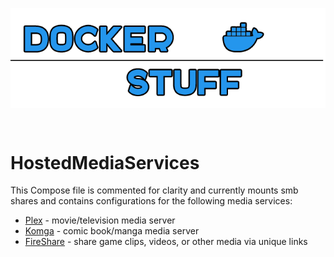 <p align="center">
<img align="center" src="https://github.com/trevoedwards/Docker/raw/main/dockerStuff.png" />
</p>
<br>

# HostedMediaServices

This Compose file is commented for clarity and currently mounts smb shares and contains configurations for the following media services:

* [Plex](https://github.com/linuxserver/docker-plex) - movie/television media server
* [Komga](https://github.com/gotson/komga) -  comic book/manga media server
* [FireShare](https://github.com/ShaneIsrael/fireshare) - share game clips, videos, or other media via unique links
